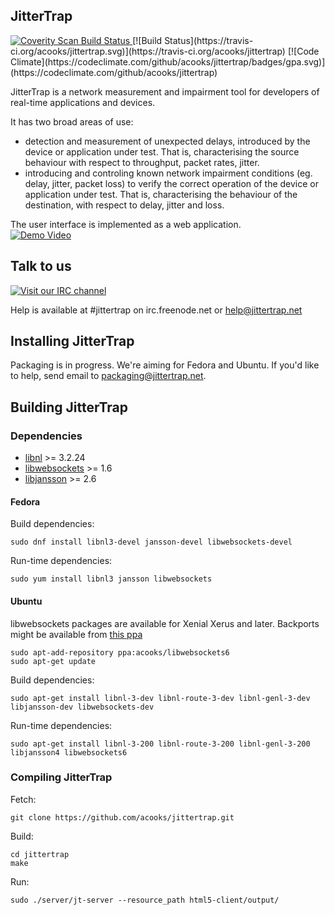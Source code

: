 ## JitterTrap

<a href="https://scan.coverity.com/projects/4088">
  <img alt="Coverity Scan Build Status"
       src="https://scan.coverity.com/projects/4088/badge.svg"/>
</a>
[![Build Status](https://travis-ci.org/acooks/jittertrap.svg)](https://travis-ci.org/acooks/jittertrap)
[![Code Climate](https://codeclimate.com/github/acooks/jittertrap/badges/gpa.svg)](https://codeclimate.com/github/acooks/jittertrap)

JitterTrap is a network measurement and impairment tool for developers of real-time applications and devices.

It has two broad areas of use:
* detection and measurement of unexpected delays, introduced by the device or application under test. That is, characterising the source behaviour with respect to throughput, packet rates, jitter.
* introducing and controling known network impairment conditions (eg. delay, jitter, packet loss) to verify the correct operation of the device or application under test. That is, characterising the behaviour of the destination, with respect to delay, jitter and loss.

The user interface is implemented as a web application.  
[![Demo Video](https://img.youtube.com/vi/7u6xBxz6bFY/0.jpg)](https://youtu.be/7u6xBxz6bFY "Demo video")

## Talk to us
[![Visit our IRC channel](https://kiwiirc.com/buttons/irc.freenode.net/jittertrap.png)](https://kiwiirc.com/client/irc.freenode.net/?nick=CuriousCat|?&theme=cli#jittertrap)

Help is available at #jittertrap on irc.freenode.net or help@jittertrap.net


## Installing JitterTrap

Packaging is in progress. We're aiming for Fedora and Ubuntu. If you'd like to help, send email to packaging@jittertrap.net.

## Building JitterTrap
### Dependencies
* [libnl](https://www.infradead.org/~tgr/libnl/) >= 3.2.24
* [libwebsockets](https://libwebsockets.org/index.html) >= 1.6
* [libjansson](http://www.digip.org/jansson/) >= 2.6

#### Fedora  

Build dependencies:  

    sudo dnf install libnl3-devel jansson-devel libwebsockets-devel

Run-time dependencies:

    sudo yum install libnl3 jansson libwebsockets


#### Ubuntu  
libwebsockets packages are available for Xenial Xerus and later. Backports might be available from [this ppa](https://launchpad.net/~acooks/+archive/ubuntu/libwebsockets6)

    sudo apt-add-repository ppa:acooks/libwebsockets6
    sudo apt-get update

Build dependencies:

    sudo apt-get install libnl-3-dev libnl-route-3-dev libnl-genl-3-dev libjansson-dev libwebsockets-dev

Run-time dependencies:

    sudo apt-get install libnl-3-200 libnl-route-3-200 libnl-genl-3-200 libjansson4 libwebsockets6

### Compiling JitterTrap

Fetch:

    git clone https://github.com/acooks/jittertrap.git

Build:

    cd jittertrap
    make

Run:

    sudo ./server/jt-server --resource_path html5-client/output/
